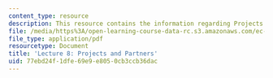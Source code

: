 ```yaml
---
content_type: resource
description: This resource contains the information regarding Projects and Partners.
file: /media/https%3A/open-learning-course-data-rc.s3.amazonaws.com/ec-701j-d-lab-i-development-fall-2009/77ebd24f1dfe69e9e8050cb3ccb36dac_MITEC_701JF09_lec08_nb.pdf
file_type: application/pdf
resourcetype: Document
title: 'Lecture 8: Projects and Partners'
uid: 77ebd24f-1dfe-69e9-e805-0cb3ccb36dac
---
```

